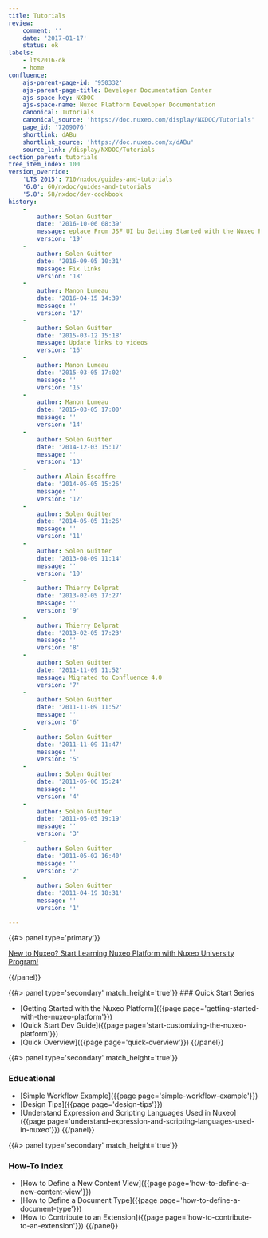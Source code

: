```yaml
---
title: Tutorials
review:
    comment: ''
    date: '2017-01-17'
    status: ok
labels:
    - lts2016-ok
    - home
confluence:
    ajs-parent-page-id: '950332'
    ajs-parent-page-title: Developer Documentation Center
    ajs-space-key: NXDOC
    ajs-space-name: Nuxeo Platform Developer Documentation
    canonical: Tutorials
    canonical_source: 'https://doc.nuxeo.com/display/NXDOC/Tutorials'
    page_id: '7209076'
    shortlink: dABu
    shortlink_source: 'https://doc.nuxeo.com/x/dABu'
    source_link: /display/NXDOC/Tutorials
section_parent: tutorials
tree_item_index: 100
version_override:
    'LTS 2015': 710/nxdoc/guides-and-tutorials
    '6.0': 60/nxdoc/guides-and-tutorials
    '5.8': 58/nxdoc/dev-cookbook
history:
    -
        author: Solen Guitter
        date: '2016-10-06 08:39'
        message: eplace From JSF UI bu Getting Started with the Nuxeo Platfor
        version: '19'
    -
        author: Solen Guitter
        date: '2016-09-05 10:31'
        message: Fix links
        version: '18'
    -
        author: Manon Lumeau
        date: '2016-04-15 14:39'
        message: ''
        version: '17'
    -
        author: Solen Guitter
        date: '2015-03-12 15:18'
        message: Update links to videos
        version: '16'
    -
        author: Manon Lumeau
        date: '2015-03-05 17:02'
        message: ''
        version: '15'
    -
        author: Manon Lumeau
        date: '2015-03-05 17:00'
        message: ''
        version: '14'
    -
        author: Solen Guitter
        date: '2014-12-03 15:17'
        message: ''
        version: '13'
    -
        author: Alain Escaffre
        date: '2014-05-05 15:26'
        message: ''
        version: '12'
    -
        author: Solen Guitter
        date: '2014-05-05 11:26'
        message: ''
        version: '11'
    -
        author: Solen Guitter
        date: '2013-08-09 11:14'
        message: ''
        version: '10'
    -
        author: Thierry Delprat
        date: '2013-02-05 17:27'
        message: ''
        version: '9'
    -
        author: Thierry Delprat
        date: '2013-02-05 17:23'
        message: ''
        version: '8'
    -
        author: Solen Guitter
        date: '2011-11-09 11:52'
        message: Migrated to Confluence 4.0
        version: '7'
    -
        author: Solen Guitter
        date: '2011-11-09 11:52'
        message: ''
        version: '6'
    -
        author: Solen Guitter
        date: '2011-11-09 11:47'
        message: ''
        version: '5'
    -
        author: Solen Guitter
        date: '2011-05-06 15:24'
        message: ''
        version: '4'
    -
        author: Solen Guitter
        date: '2011-05-05 19:19'
        message: ''
        version: '3'
    -
        author: Solen Guitter
        date: '2011-05-02 16:40'
        message: ''
        version: '2'
    -
        author: Solen Guitter
        date: '2011-04-19 18:31'
        message: ''
        version: '1'

---
```

<div class="column">
{{#> panel type='primary'}}

[New to Nuxeo? Start Learning Nuxeo Platform with Nuxeo University Program!](https://university.nuxeo.com)

{{/panel}}
</div>
<div class="row" data-equalizer data-equalize-on="medium"><div class="column medium-6">
{{#> panel type='secondary' match_height='true'}}
### Quick Start Series

- [Getting Started with the Nuxeo Platform]({{page page='getting-started-with-the-nuxeo-platform'}})
- [Quick Start Dev Guide]({{page page='start-customizing-the-nuxeo-platform'}})
- [Quick Overview]({{page page='quick-overview'}})
{{/panel}}</div><div class="column medium-6">
{{#> panel type='secondary' match_height='true'}}
### Educational

- [Simple Workflow Example]({{page page='simple-workflow-example'}})
- [Design Tips]({{page page='design-tips'}})
- [Understand Expression and Scripting Languages Used in Nuxeo]({{page page='understand-expression-and-scripting-languages-used-in-nuxeo'}})
{{/panel}}</div></div><div class="row" data-equalizer data-equalize-on="medium"><div class="column medium-6">
{{#> panel type='secondary' match_height='true'}}
### How-To Index

- [How to Define a New Content View]({{page page='how-to-define-a-new-content-view'}})
- [How to Define a Document Type]({{page page='how-to-define-a-document-type'}})
- [How to Contribute to an Extension]({{page page='how-to-contribute-to-an-extension'}})
{{/panel}}</div><div class="column medium-6">

</div></div>
